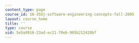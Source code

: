 ```yaml
---
content_type: page
course_id: 16-355j-software-engineering-concepts-fall-2005
layout: course_home
title: ''
type: course
uid: 5e5a9916-23ad-ec21-70eb-905b212428bf
---
```

